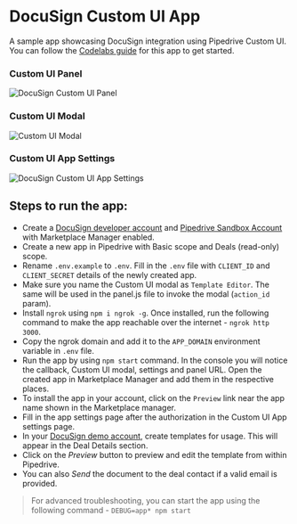 # DocuSign Custom UI App

A sample app showcasing DocuSign integration using Pipedrive Custom UI. You can follow the [Codelabs guide](https://developers.pipedrive.com/tutorials/codelabs/docusign-contract-management-custom-ui-integration/index.htm?index=..%2F..index#0) for this app to get started.

### Custom UI Panel

![DocuSign Custom UI Panel](https://user-images.githubusercontent.com/19341550/186169010-6c337710-f89b-4baa-b25f-c889c8972ea7.png)

### Custom UI Modal

![Custom UI Modal](https://user-images.githubusercontent.com/19341550/186170582-7da68926-baa9-4abe-93dd-a2b33b801d52.png)

### Custom UI App Settings

![DocuSign Custom UI App Settings](https://user-images.githubusercontent.com/19341550/186170594-9ebab884-68cb-4188-8d7b-17c24242cbc2.png)

## Steps to run the app:

- Create a [DocuSign developer account](https://developers.docusign.com/platform/account/) and [Pipedrive Sandbox Account](https://developers.pipedrive.com/start-here) with Marketplace Manager enabled.
- Create a new app in Pipedrive with Basic scope and Deals (read-only) scope.
- Rename `.env.example` to `.env`. Fill in the `.env` file with `CLIENT_ID` and `CLIENT_SECRET` details of the newly created app.
- Make sure you name the Custom UI modal as `Template Editor`. The same will be used in the panel.js file to invoke the modal (`action_id` param).
- Install `ngrok` using `npm i ngrok -g`. Once installed, run the following command to make the app reachable over the internet - `ngrok http 3000`.
- Copy the ngrok domain and add it to the `APP_DOMAIN` environment variable in `.env` file.
- Run the app by using `npm start` command. In the console you will notice the callback, Custom UI modal, settings and panel URL. Open the created app in Marketplace Manager and add them in the respective places.
- To install the app in your account, click on the `Preview` link near the app name shown in the Marketplace manager.
- Fill in the app settings page after the authorization in the Custom UI App settings page.
- In your [DocuSign demo account](https://admindemo.docusign.com/), create templates for usage. This will appear in the Deal Details section.
- Click on the _Preview_ button to preview and edit the template from within Pipedrive.
- You can also _Send_ the document to the deal contact if a valid email is provided.

> For advanced troubleshooting, you can start the app using the following command - `DEBUG=app* npm start`
